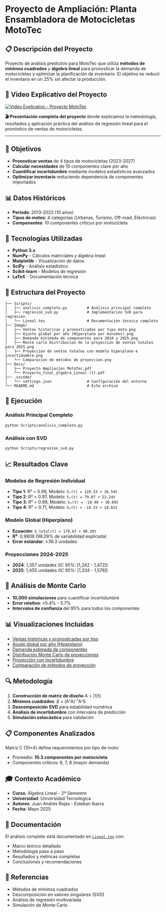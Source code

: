 # Proyecto de Ampliación: Planta Ensambladora de Motocicletas MotoTec

## 📋 Descripción del Proyecto

Proyecto de análisis predictivo para MotoTec que utiliza **métodos de mínimos cuadrados** y **álgebra lineal** para pronosticar la demanda de motocicletas y optimizar la planificación de inventario. El objetivo es reducir el inventario en un 25% sin afectar la producción.

## 🎥 Video Explicativo del Proyecto

[![Video Explicativo - Proyecto MotoTec](https://img.shields.io/badge/▶️%20Ver%20Video-YouTube-red?style=for-the-badge&logo=youtube)](https://youtu.be/6DL5IPnuLo0?si=0nF_Q2V1JAUpZO3w)

**🎬 Presentación completa del proyecto** donde explicamos la metodología, resultados y aplicación práctica del análisis de regresión lineal para el pronóstico de ventas de motocicletas.

---

## 🎯 Objetivos

- **Pronosticar ventas** de 4 tipos de motocicletas (2023-2027)
- **Calcular necesidades** de 10 componentes clave por año
- **Cuantificar incertidumbre** mediante modelos estadísticos avanzados
- **Optimizar inventario** reduciendo dependencia de componentes importados

## 📊 Datos Históricos

- **Período**: 2013-2022 (10 años)
- **Tipos de motos**: 4 categorías (Urbanas, Turismo, Off-road, Eléctricas)
- **Componentes**: 10 componentes críticos por motocicleta

## 🔧 Tecnologías Utilizadas

- **Python 3.x**
- **NumPy** - Cálculos matriciales y álgebra lineal
- **Matplotlib** - Visualización de datos
- **SciPy** - Análisis estadístico
- **Scikit-learn** - Modelos de regresión
- **LaTeX** - Documentación técnica

## 📁 Estructura del Proyecto

```
├── Scripts/
│   ├── analisis_completo.py         # Análisis principal completo
│   ├── regresion_svd.py             # Implementación SVD para regresión
│   └── Lineal.tex                   # Documentación técnica completa
├── Image/
│   ├── Ventas historicas y pronosticadas por tipo moto.png
│   ├── Ajuste global por año (Hiperplano por minimos).png
│   ├── Demanda estimada de componentes para 2024 y 2025.png
│   ├── Monte carlo Distribucion de la proyeccion de ventas totales para 2025.png
│   ├── Proyeccion de ventas totales con modelo hiperplano e incertidumbre.png
│   └── Comparacion de metodos de proyeccion.png
├── Docs/
│   ├── Proyecto Ampliacion MotoTec.pdf
│   └── Proyecto_final_ýlgebra_Lineal (1).pdf
├── .vscode/
│   └── settings.json                # Configuración del entorno
└── README.md                        # Este archivo
```

## 🚀 Ejecución

### Análisis Principal Completo
```bash
python Scripts/analisis_completo.py
```

### Análisis con SVD
```bash
python Scripts/regresion_svd.py
```

## 📈 Resultados Clave

### Modelos de Regresión Individual
- **Tipo 1**: R² = 0.99, Modelo: `S₁(t) = 129.33 + 26.54t`
- **Tipo 2**: R² = 0.97, Modelo: `S₂(t) = 79.07 + 22.24t`
- **Tipo 3**: R² = 0.99, Modelo: `S₃(t) = -10.40 + 30.69t`
- **Tipo 4**: R² = 0.71, Modelo: `S₄(t) = -18.33 + 18.62t`

### Modelo Global (Hiperplano)
- **Ecuación**: `S_total(t) = 179.67 + 98.10t`
- **R²**: 0.9809 (98.09% de variabilidad explicada)
- **Error estándar**: ±39.3 unidades

### Proyecciones 2024-2025
- **2024**: 1,357 unidades (IC 95%: [1,242 - 1,472])
- **2025**: 1,455 unidades (IC 95%: [1,334 - 1,576])

## 🎲 Análisis de Monte Carlo

- **10,000 simulaciones** para cuantificar incertidumbre
- **Error relativo**: ±5.4% - 5.7%
- **Intervalos de confianza** del 95% para todos los componentes

## 📊 Visualizaciones Incluidas

- [Ventas históricas y pronosticadas por tipo](Image/Ventas%20historicas%20y%20pronosticadas%20por%20tipo%20moto.png)
- [Ajuste global por año (Hiperplano)](Image/Ajuste%20global%20por%20año%20(Hiperplano%20por%20minimos).png)
- [Demanda estimada de componentes](Image/Demanda%20estimada%20de%20componentes%20para%202024%20y%202025.png)
- [Distribución Monte Carlo de proyecciones](Image/Monte%20carlo%20Distribucion%20de%20la%20proyeccion%20de%20ventas%20totales%20para%202025.png)
- [Proyección con incertidumbre](Image/Proyeccion%20de%20ventas%20totales%20con%20modelo%20hiperplano%20e%20incertidumbre.png)
- [Comparación de métodos de proyección](Image/Comparacion%20de%20metodos%20de%20proyeccion.png)

## 🔍 Metodología

1. **Construcción de matriz de diseño** A = [1|t]
2. **Mínimos cuadrados**: β = (AᵀA)⁻¹AᵀS
3. **Descomposición SVD** para estabilidad numérica
4. **Análisis de incertidumbre** con intervalos de predicción
5. **Simulación estocástica** para validación

## 📋 Componentes Analizados

Matriz C (10×4) define requerimientos por tipo de moto:
- Promedio: **10.3 componentes por motocicleta**
- Componentes críticos: 6, 7, 8 (mayor demanda)

## 🎓 Contexto Académico

- **Curso**: Álgebra Lineal - 2º Semestre
- **Universidad**: Universidad Tecnológica
- **Autores**: Juan Andrés Rojas - Esteban Ibarra
- **Fecha**: Mayo 2025

## 📄 Documentación

El análisis completo está documentado en [`Lineal.tex`](Lineal.tex) con:
- Marco teórico detallado
- Metodología paso a paso
- Resultados y métricas completas
- Conclusiones y recomendaciones

## 🔗 Referencias

- Métodos de mínimos cuadrados
- Descomposición en valores singulares (SVD)
- Análisis de regresión multivariada
- Simulación de Monte Carlo
